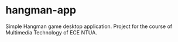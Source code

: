 # hangman-app
Simple Hangman game desktop application. Project for the course of Multimedia Technology of ECE NTUA.
